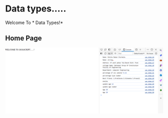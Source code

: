 # Data types.....
Welcome To * Data Types!*
## Home Page

![home page screenshot](./Screenshot%202024-03-13%20193355.png)




